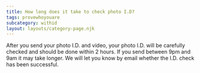 ```yaml
---
title: How long does it take to check photo I.D?
tags: provewhoyouare
subcategory: withid
layout: layouts/category-page.njk
---
```


After you send your photo I.D. and video, your photo I.D. will be carefully checked and should be done within 2 hours. If you send between 9pm and 9am it may take longer. We will let you know by email whether the I.D. check has been successful.
